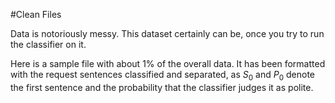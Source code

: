 #Clean Files

Data is notoriously messy. This dataset certainly can be, once you try to run the classifier on it. 

Here is a sample file with about 1% of the overall data. It has been formatted with the request sentences classified and separated, as $S_0$ and $P_0$ denote the first sentence and the probability that the classifier judges it as polite. 


